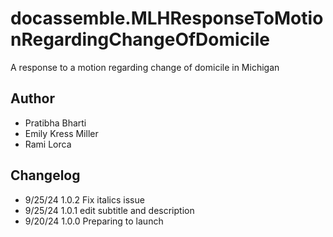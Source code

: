 # docassemble.MLHResponseToMotionRegardingChangeOfDomicile

A response to a motion regarding change of domicile in Michigan

## Author
- Pratibha Bharti
- Emily Kress Miller
- Rami Lorca

## Changelog
* 9/25/24  1.0.2 Fix italics issue
* 9/25/24  1.0.1 edit subtitle and description
* 9/20/24  1.0.0 Preparing to launch